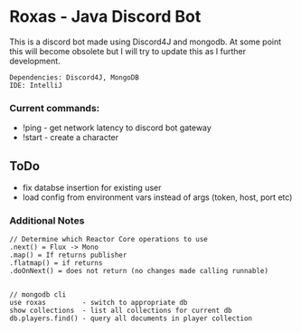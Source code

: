 # Roxas - Java Discord Bot

This is a discord bot made using Discord4J and mongodb. At some point this will become obsolete but I will try to update this as I further development.
```
Dependencies: Discord4J, MongoDB
IDE: IntelliJ
```

### Current commands: 
* !ping - get network latency to discord bot gateway
* !start - create a character

## ToDo
* fix databse insertion for existing user
* load config from environment vars instead of args (token, host, port etc)

### Additional Notes
``` 
// Determine which Reactor Core operations to use
.next() = Flux -> Mono 
.map() = If returns publisher
.flatmap() = if returns 
.doOnNext() = does not return (no changes made calling runnable)


// mongodb cli
use roxas         - switch to appropriate db
show collections  - list all collections for current db
db.players.find() - query all documents in player collection
```

